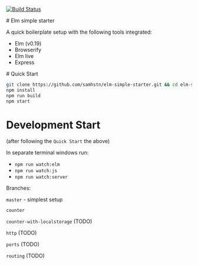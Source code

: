 [![Build Status](https://travis-ci.org/samhstn/elm-simple-starter.svg?branch=master)](https://travis-ci.org/samhstn/elm-simple-starter)

# Elm simple starter

A quick boilerplate setup with the following tools integrated:
+ Elm (v0.19)
+ Browserify
+ Elm live
+ Express

# Quick Start

```bash
git clone https://github.com/samhstn/elm-simple-starter.git && cd elm-simple-starter
npm install
npm run build
npm start
```

# Development Start

(after following the `Quick Start` the above)

In separate terminal windows run:

+ `npm run watch:elm`
+ `npm run watch:js`
+ `npm run watch:server`

Branches:

`master` - simplest setup

`counter`

`counter-with-localstorage` (TODO)

`http` (TODO)

`ports` (TODO)

`routing` (TODO)
